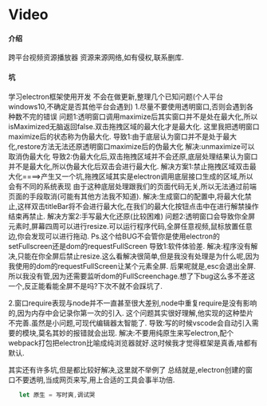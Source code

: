 # Video

#### 介绍
跨平台视频资源播放器
资源来源网络,如有侵权,联系删库.

#### 坑
学习electron框架使用开发
不会在做更新,整理几个已知问题(个人平台windows10,不确定是否其他平台会遇到)
1.尽量不要使用透明窗口,否则会遇到各种数不完的错误
  问题1:透明窗口调用maximize后其实窗口并不是处在最大化,所以isMaximized无脑返回false.双击拖拽区域的最大化才是最大化.
        这里我把透明窗口maximize后的状态称为伪最大化.
        导致1:由于底层认为窗口并不是处于最大化,restore方法无法还原透明窗口maximize后的伪最大化
              解决:unmaximize可以取消伪最大化
        导致2:伪最大化后,双击拖拽区域并不会还原,底层处理结果认为窗口并不是最大化,所以伪最大化后双击会进行最大化.
              解决方案1:禁止拖拽区域双击最大化====>产生又一个坑,拖拽区域其实是electron调用底层接口生成的区域,所以会有不同的系统表现
                        由于这种底层处理跟我们的页面代码无关,所以无法通过前端页面的手段取消(可能有其他方法我不知道).
                             解决:生成窗口的配置中,将最大化禁止,这样双击titleBar将不会进行最大化,在我们的最大化按钮点击中在进行解禁操作结束再禁止.
              解决方案2:手写最大化还原(比较困难)
  问题2:透明窗口会导致你全屏元素时,屏幕四周可以进行resize.可以运行程序代码,全屏任意视频,鼠标放置任意边,你会发现可以进行拖动.
        Ps.这个给BUG不会管你是使用electron的setFullscreen还是dom的requestFullScreen
        导致1:软件体验差.
              解决:程序没有解决,只能在你全屏后禁止resize.这么看解决很简单,但是我没有处理是为什么呢,因为我使用的dom的requestFullScreen让某个元素全屏.
                   后果呢就是,esc会退出全屏.所以我没有管,因为还需要监听dom的FullScreenchage.想了下bug这么多不差这一个,反正能看能全屏不是吗?下次不就不会踩坑了.
              
2.窗口require表现与node并不一直甚至很大差别,node中重复require是没有影响的,因为内存中会记录你第一次的引入.
  这个问题其实很好理解,他实现的这种垫片不完善.虽然是小问题,可现代编辑器太智能了.
  导致:写的时候vscode会自动引入需要的模块,莫名其妙的报错就会出现.
       解决:不要用纯原生来写electron,配个webpack打包把electron比喻成纯浏览器就好.这时候我才觉得框架是真香,啥都有默认.

其实还有许多坑,但是都比较好解决,这里就不举例了
总结就是,electron创建的窗口不要透明,当成网页来写,用上合适的工具会事半功倍.

```javascript
   let 原生 = 写时爽,调试哭
```
